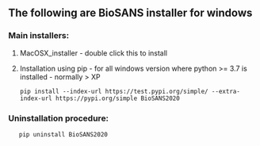 ## The following are BioSANS installer for windows

### Main installers:

1) MacOSX_installer - double click this to install
2) Installation using pip - for all windows version where python >= 3.7 is installed - normally > XP

       pip install --index-url https://test.pypi.org/simple/ --extra-index-url https://pypi.org/simple BioSANS2020

### Uninstallation procedure:

       pip uninstall BioSANS2020
